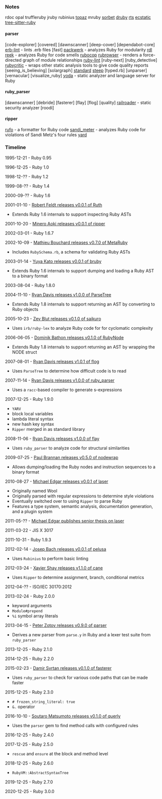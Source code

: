 ### Notes

rdoc
opal
truffleruby
jruby
rubinius
[topaz](https://github.com/topazproject/topaz)
mruby
[sorbet](https://sorbet.org/)
[druby](http://www.cs.umd.edu/projects/PL/druby/)
[rts](https://www.cs.tufts.edu/~jfoster/papers/oops13.pdf)
[ecstatic](https://projekter.aau.dk/projekter/files/61071016/1181807983.pdf)
[tree-sitter-ruby](https://github.com/tree-sitter/tree-sitter-ruby)

#### parser

[code-explorer]
[covered]
[dawnscanner]
[deep-cover]
[dependabot-core]
[erb-lint](https://github.com/Shopify/erb-lint) - lints .erb files
[fast]
[packwerk](https://github.com/Shopify/packwerk) - analyzes Ruby for modularity
[rdl](https://github.com/tupl-tufts/rdl)
[reek](https://github.com/troessner/reek) - analyzes Ruby for code smells
[rubocop](https://docs.rubocop.org/rubocop)
[rubrowser](https://github.com/emad-elsaid/rubrowser) - renders a force-directed graph of module relationships
[ruby-lint](https://github.com/YorickPeterse/ruby-lint)
[ruby-next]
[ruby_detective]
[rubycritic](https://github.com/whitesmith/rubycritic) - wraps other static analysis tools to give code quality reports
[seeing_is_believing]
[solargraph]
[standard](https://github.com/testdouble/standard)
[steep](https://github.com/soutaro/steep)
[typed.rb]
[unparser]
[vernacular]
[visualize_ruby]
[yoda](https://github.com/tomoasleep/yoda) - static analyzer and language server for Ruby

#### ruby_parser

[dawnscanner]
[debride]
[fasterer]
[flay]
[flog]
[quality]
[railroader](https://github.com/david-a-wheeler/railroader) - static security analyzer
[roodi]

#### ripper

[rufo](https://github.com/ruby-formatter/rufo) - a formatter for Ruby code
[sandi_meter](https://github.com/makaroni4/sandi_meter) - analyzes Ruby code for violations of Sandi Metz's four rules
[yard](https://github.com/lsegal/yard)

### Timeline

1995-12-21 - Ruby 0.95

1996-12-25 - Ruby 1.0

1998-12-?? - Ruby 1.2

1999-08-?? - Ruby 1.4

2000-09-?? - Ruby 1.6

2001-01-10 - [Robert Feldt releases v0.0.1 of Ruth](https://sourceforge.net/projects/rubyvm/files/ruth/)
- Extends Ruby 1.6 internals to support inspecting Ruby ASTs

2001-10-20 - [Minero Aoki releases v0.0.1 of ripper](https://i.loveruby.net/archive/ripper/)

2002-03-01 - Ruby 1.6.7

2002-10-09 - [Mathieu Bouchard releases v0.7.0 of MetaRuby](http://artengine.ca/matju/MetaRuby/)
- Includes `RubySchema.rb`, a schema for validating Ruby ASTs

2003-01-14 - [Yuya Kato releases v0.0.1 of bruby](http://bruby.osdn.jp/)
- Extends Ruby 1.6 internals to support dumping and loading a Ruby AST to a binary format

2003-08-04 - Ruby 1.8.0

2004-11-10 - [Ryan Davis releases v1.0.0 of ParseTree](https://github.com/seattlerb/parsetree)
- Extends Ruby 1.8 internals to support returning an AST by converting to Ruby objects

2005-10-23 - [Zev Blut releases v0.1.0 of saikuro](https://metricfu.github.io/Saikuro)
- Uses `irb/ruby-lex` to analyze Ruby code for for cyclomatic complexity

2006-06-05 - [Dominik Bathon releases v0.1.0 of RubyNode](https://web.archive.org/web/20060630155424/http://rubynode.rubyforge.org/)
- Extends Ruby 1.8 internals to support returning an AST by wrapping the NODE struct

2007-08-01 - [Ryan Davis releases v1.0.1 of flog](https://github.com/seattlerb/flog)
- Uses `ParseTree` to determine how difficult code is to read

2007-11-14 - [Ryan Davis releases v1.0.0 of ruby_parser](https://github.com/seattlerb/ruby_parser)
- Uses a `racc`-based compiler to generate s-expressions

2007-12-25 - Ruby 1.9.0
- `YARV`
- block local variables
- lambda literal syntax
- new hash key syntax
- `Ripper` merged in as standard library

2008-11-06 - [Ryan Davis releases v1.0.0 of flay](https://github.com/seattlerb/flay)
- Uses `ruby_parser` to analyze code for structural similarities

2009-07-25 - [Paul Brannan releases v0.5.0 of nodewrap](http://rubystuff.org/nodewrap/)
- Allows dumping/loading the Ruby nodes and instruction sequences to a binary format

2010-08-27 - [Michael Edgar releases v0.0.1 of laser](https://github.com/michaeledgar/laser)
- Originally named Wool
- Originally parsed with regular expressions to determine style violations
- Eventually switched over to using `Ripper` to parse Ruby
- Features a type system, semantic analysis, documentation generation, and a plugin system

2011-05-?? - [Michael Edgar publishes senior thesis on laser](https://digitalcommons.dartmouth.edu/cgi/viewcontent.cgi?article=1071&context=senior_theses)

2011-03-22 - JIS X 3017

2011-10-31 - Ruby 1.9.3

2012-02-14 - [Josep Bach releases v0.0.1 of pelusa](https://github.com/codegram/pelusa)
- Uses `Rubinius` to perform basic linting

2012-03-24 - [Xavier Shay releases v1.1.0 of cane](https://github.com/square/cane)
- Uses `Ripper` to determine assignment, branch, conditional metrics

2012-04-?? - ISO/IEC 30170:2012

2013-02-24 - Ruby 2.0.0
- keyword arguments
- `Module#prepend`
- `%i` symbol array literals

2013-04-15 - [Peter Zotov releases v0.9.0 of parser](https://github.com/whitequark/parser)
- Derives a new parser from `parse.y` in Ruby and a lexer test suite from `ruby_parser`

2013-12-25 - Ruby 2.1.0

2014-12-25 - Ruby 2.2.0

2015-02-23 - [Damir Svrtan releases v0.1.0 of fasterer](https://github.com/DamirSvrtan/fasterer)
- Uses `ruby_parser` to check for various code paths that can be made faster

2015-12-25 - Ruby 2.3.0
- `# frozen_string_literal: true`
- `&.` operator

2016-10-10 - [Soutaro Matsumoto releases v0.1.0 of querly](https://github.com/soutaro/querly)
- Uses the `parser` gem to find method calls with configured rules

2016-12-25 - Ruby 2.4.0

2017-12-25 - Ruby 2.5.0
- `rescue` and `ensure` at the block and method level

2018-12-25 - Ruby 2.6.0
- `RubyVM::AbstractSyntaxTree`

2019-12-25 - Ruby 2.7.0

2020-12-25 - Ruby 3.0.0

